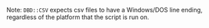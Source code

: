 Note: `DBD::CSV` expects csv files to have a Windows/DOS line ending, regardless of the platform that the script is run on.
